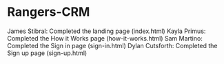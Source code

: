 # Rangers-CRM
James Stibral: Completed the landing page (index.html)
Kayla Primus: Completed the How it Works page (how-it-works.html)
Sam Martino: Completed the Sign in page (sign-in.html)
Dylan Cutsforth: Completed the Sign up page (sign-up.html)
